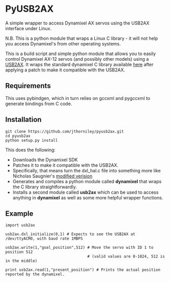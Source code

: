 # PyUSB2AX

A simple wrapper to access Dynamixel AX servos using the USB2AX interface under Linux.

N.B. This is a python module that wraps a Linux C library - it will not help you access Dynamixel's from other operating systems.

This is a build script and simple python module that allows you to easily control Dynamixel AX-12 servos (and possibly other models) using a [USB2AX](http://xevelabs.com/doku.php?id=product:usb2ax:usb2ax). It wraps the standard dynamixel C library available [here](http://support.robotis.com/en/software/dynamixel_sdk/usb2dynamixel/usb2dxl_linux.htm) after applying a patch to make it compatible with the USB2AX.

## Requirements

This uses pybindgen, which in turn relies on gccxml and pygccxml to generate bindings from C code.

## Installation

    git clone https://github.com/jthorniley/pyusb2ax.git
    cd pyusb2ax
    python setup.py install
    
This does the following:

* Downloads the Dynamixel SDK
* Patches it to make it compatible with the USB2AX.
 * Specifically, that means turn the dxl_hal.c file into something more like Nicholas Saugnier's [modified verision](https://paranoidstudio.assembla.com/code/paranoidstudio/git/node/blob/master/usb2ax/soft/dxl_hal.c)
* Generates and compiles a python module called **dynamixel** that wraps the C library straightforwardly.
* Installs a second module called **usb2ax** which can be used to access anything in **dynamixel** as well as some more helpful wrapper functions.

## Example

    import usb2ax
    
    usb2ax.dxl_initialize(0,1) # Expects to see the USB2AX at /dev/ttyACM0, with baud rate 1MBPS
    
    usb2ax.write(1,"goal_position",512) # Move the servo with ID 1 to position 512
                                        # (valid values are 0-1024, 512 is in the middle)
                                        
    print usb2ax.read(1,"present_position") # Prints the actual position reported by the dynamixel.
